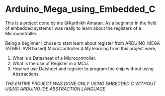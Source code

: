 # Arduino_Mega_using_Embedded_C

This is a project done by me @Karthikh Amaran.
As a beginner in the field of embedded systems I was really to learn about the registers of a Microcontroller.

Being a beginner I chose to start learn about register from ARDUINO_MEGA (ATMEL AVR based) MicroController.4
My learning from this project were,
1. What is a Datasheet of a Microcontroller.
2. What is the use of Register in a MCU.
3. How we use Datsheet and register to program the chip without using Abstractions.

*THE ENTIRE PROJECT WAS DONE ONLY USING EMBEDDED C WITHOUT USING ARDUINO IDE ABSTRACTION LANGUAGE*
